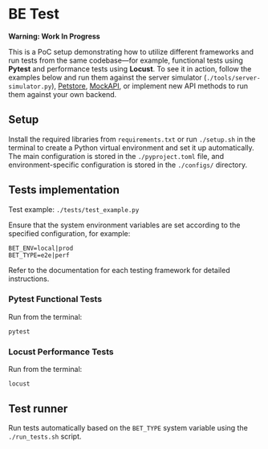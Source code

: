 # BE Test

**Warning: Work In Progress**

This is a PoC setup demonstrating how to utilize different frameworks and run tests from the same codebase—for example, functional tests using __Pytest__ and performance tests using __Locust__. To see it in action, follow the examples below and run them against the server simulator (`./tools/server-simulator.py`), [Petstore](https://petstore.swagger.io/), [MockAPI](https://mockapi.io/), or implement new API methods to run them against your own backend.

## Setup
Install the required libraries from `requirements.txt` or run `./setup.sh` in the terminal to create a Python virtual environment and set it up automatically. The main configuration is stored in the `./pyproject.toml` file, and environment-specific configuration is stored in the `./configs/` directory.

## Tests implementation

Test example: `./tests/test_example.py`

Ensure that the system environment variables are set according to the specified configuration, for example:

```
BET_ENV=local|prod
BET_TYPE=e2e|perf
```

Refer to the documentation for each testing framework for detailed instructions.

### Pytest Functional Tests

Run from the terminal:

```
pytest
```

### Locust Performance Tests

Run from the terminal:

```
locust
```

## Test runner

Run tests automatically based on the `BET_TYPE` system variable using the `./run_tests.sh` script.
